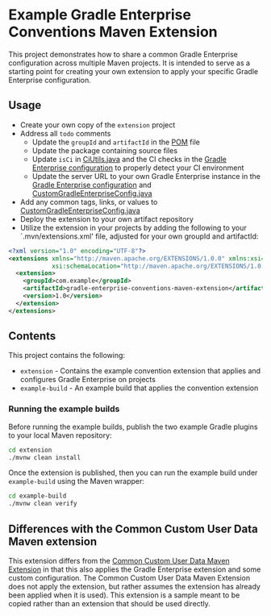 # Example Gradle Enterprise Conventions Maven Extension

This project demonstrates how to share a common Gradle Enterprise configuration across multiple Maven projects. It is intended to serve as a starting point for creating your own extension to apply your specific Gradle Enterprise configuration.

## Usage

* Create your own copy of the `extension` project
* Address all `todo` comments
    * Update the `groupId` and `artifactId` in the [POM](extension/pom.xml) file
    * Update the package containing source files
    * Update `isCi` in [CiUtils.java](extension/src/main/java/com/example/CiUtils.java) and the CI checks in the [Gradle Enterprise configuration](extension/.mvn/gradle-enterprise.xml) to properly detect your CI environment
    * Update the server URL to your own Gradle Enterprise instance in the [Gradle Enterprise configuration](extension/.mvn/gradle-enterprise.xml) and [CustomGradleEnterpriseConfig.java](extension/src/main/java/com/example/CustomGradleEnterpriseConfig.java)
* Add any common tags, links, or values to [CustomGradleEnterpriseConfig.java](extension/src/main/java/com/example/CustomGradleEnterpriseConfig.java)
* Deploy the extension to your own artifact repository
* Utilize the extension in your projects by adding the following to your `.mvn/extensions.xml' file, adjusted for your own groupId and artifactId:

```xml
<?xml version="1.0" encoding="UTF-8"?>
<extensions xmlns="http://maven.apache.org/EXTENSIONS/1.0.0" xmlns:xsi="http://www.w3.org/2001/XMLSchema-instance"
            xsi:schemaLocation="http://maven.apache.org/EXTENSIONS/1.0.0 http://maven.apache.org/xsd/core-extensions-1.0.0.xsd">
  <extension>
    <groupId>com.example</groupId>
    <artifactId>gradle-enterprise-conventions-maven-extension</artifactId>
    <version>1.0</version>
  </extension>
</extensions>
```

## Contents

This project contains the following:

* `extension` - Contains the example convention extension that applies and configures Gradle Enterprise on projects
* `example-build` - An example build that applies the convention extension

### Running the example builds

Before running the example builds, publish the two example Gradle plugins to your local Maven repository:

```bash
cd extension
./mvnw clean install
```

Once the extension is published, then you can run the example build under `example-build` using the Maven wrapper:

```bash
cd example-build
./mvnw clean verify
```

## Differences with the Common Custom User Data Maven extension
This extension differs from the [Common Custom User Data Maven Extension](https://github.com/gradle/common-custom-user-data-maven-extension) in that this also applies the Gradle Enterprise extension and some custom configuration. The Common Custom User Data Maven Extension does not apply the extension, but rather assumes the extension has already been applied when it is used). This extension is a sample meant to be copied rather than an extension that should be used directly.
